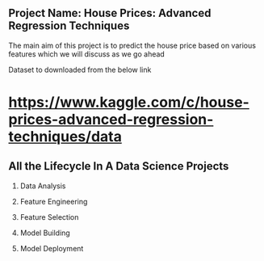## Project Name: House Prices: Advanced Regression Techniques


The main aim of this project is to predict the house price based on various features which we will discuss as we go ahead

Dataset to downloaded from the below link
# https://www.kaggle.com/c/house-prices-advanced-regression-techniques/data

## All the Lifecycle In A Data Science Projects


1. Data Analysis

2. Feature Engineering

3. Feature Selection
   
4. Model Building
   
5. Model Deployment
